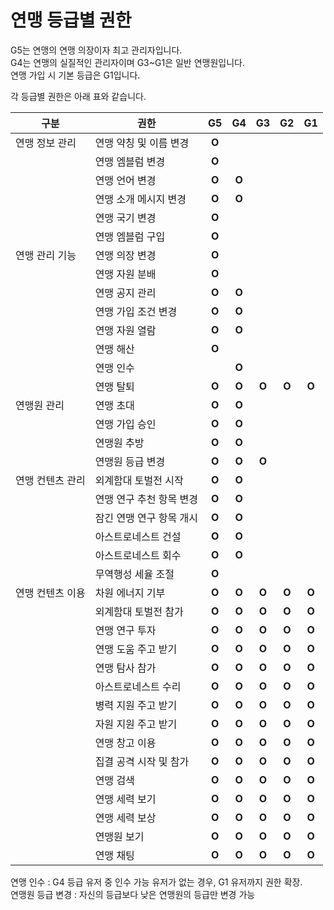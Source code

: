 # 연맹 등급별 권한

G5는 연맹의 연맹 의장이자 최고 관리자입니다.
<br>
G4는 연맹의 실질적인 관리자이며 G3~G1은 일반 연맹원입니다.
<br>
연맹 가입 시 기본 등급은 G1입니다.


각 등급별 권한은 아래 표와 같습니다.

| 구분 | 권한 | G5 | G4 | G3 | G2 | G1 |
| - | - |:-:|:-:|:-:|:-:|:-:|
| 연맹 정보 관리	| 연맹 약칭 및 이름 변경 | **O** |  |  |  |  |
|  | 연맹 엠블럼 변경 | **O** |  |  |  |  |
|  | 연맹 언어 변경 | **O** | **O** |  |  |  |
|  | 연맹 소개 메시지 변경 | **O** | **O** |  |  |  |
|  | 연맹 국기 변경 | **O** |  |  |  |  | 
|  | 연맹 엠블럼 구입 | **O** |  |  |  |  | 
| 연맹 관리 기능 | 연맹 의장 변경 | **O** |  |  |  |  | 
|  | 연맹 자원 분배 | **O** |  |  |  |  | 
|  | 연맹 공지 관리 | **O** | **O** |  |  |  | 
|  | 연맹 가입 조건 변경 | **O** | **O** |  |  |  | 
|  | 연맹 자원 열람 | **O** | **O** |  |  |  | 
|  | 연맹 해산 | **O** |  |  |  |  | 
|  | 연맹 인수 |  | **O** |  |  |  | 
|  | 연맹 탈퇴 | **O** | **O** | **O** | **O** | **O** | 
| 연맹원 관리 | 연맹 초대 | **O** | **O** |  |  |  | 
|  | 연맹 가입 승인 | **O** | **O** |  |  |  | 
|  | 연맹원 추방 | **O** | **O** |  |  |  | 
|  | 연맹원 등급 변경 | **O** | **O** | **O** |  |  | 
| 연맹 컨텐츠 관리 | 외계함대 토벌전 시작 | **O** | **O** |  |  |  | 
|  | 연맹 연구 추천 항목 변경 | **O** | **O** |  |  |  | 
|  | 잠긴 연맹 연구 항목 개시 | **O** | **O** |  |  |  | 
|  | 아스트로네스트 건설 | **O** | **O** |  |  |  | 
|  | 아스트로네스트 회수 | **O** | **O** |  |  |  | 
|  | 무역행성 세율 조절 | **O** |  |  |  |  | 
| 연맹 컨텐츠 이용 | 차원 에너지 기부 | **O** | **O** | **O** | **O** | **O** | 
|  | 외계함대 토벌전 참가 | **O** | **O** | **O** | **O** | **O** | 
|  | 연맹 연구 투자 | **O** | **O** | **O** | **O** | **O** | 
|  | 연맹 도움 주고 받기 | **O** | **O** | **O** | **O** | **O** | 
|  | 연맹 탐사 참가 | **O** | **O** | **O** | **O** | **O** | 
|  | 아스트로네스트 수리 | **O** | **O** | **O** | **O** | **O** | 
|  | 병력 지원 주고 받기 | **O** | **O** | **O** | **O** | **O** | 
|  | 자원 지원 주고 받기 | **O** | **O** | **O** | **O** | **O** | 
|  | 연맹 창고 이용 | **O** | **O** | **O** | **O** | **O** | 
|  | 집결 공격 시작 및 참가 | **O** | **O** | **O** | **O** | **O** | 
|  | 연맹 검색 | **O** | **O** | **O** | **O** | **O** | 
|  | 연맹 세력 보기 | **O** | **O** | **O** | **O** | **O** | 
|  | 연맹 세력 보상 | **O** | **O** | **O** | **O** | **O** | 
|  | 연맹원 보기 | **O** | **O** | **O** | **O** | **O** | 
|  | 연맹 채팅 | **O** | **O** | **O** | **O** | **O** | 

연맹 인수 : G4 등급 유저 중 인수 가능 유저가 없는 경우, G1 유저까지 권한 확장.
<br>
연맹원 등급 변경 : 자신의 등급보다 낮은 연맹원의 등급만 변경 가능
 